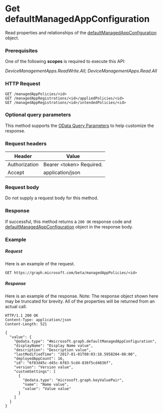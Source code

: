 ﻿# Get defaultManagedAppConfiguration
Read properties and relationships of the [defaultManagedAppConfiguration](../resources/intune_mam_defaultManagedAppConfiguration.md) object.
### Prerequisites
One of the following **scopes** is required to execute this API:

*DeviceManagementApps.ReadWrite.All; DeviceManagementApps.Read.All*
### HTTP Request
<!-- {
  "blockType": "ignored"
}
-->
```http
GET /managedAppPolicies/<id>
GET /managedAppRegistrations/<id>/appliedPolicies/<id>
GET /managedAppRegistrations/<id>/intendedPolicies/<id>
```

### Optional query parameters
This method supports the [OData Query Parameters](http://graph.microsoft.io/docs/overview/query_parameters) to help customize the response.
### Request headers
|Header|Value|
|---|---|
|Authorization|Bearer &lt;token&gt; Required.|
|Accept|application/json|

### Request body
Do not supply a request body for this method.

### Response
If successful, this method returns a `200 OK` response code and [defaultManagedAppConfiguration](../resources/intune_mam_defaultManagedAppConfiguration.md) object in the response body.

### Example
##### Request
Here is an example of the request.
```http
GET https://graph.microsoft.com/beta/managedAppPolicies/<id>
```

##### Response
Here is an example of the response. Note: The response object shown here may be truncated for brevity. All of the properties will be returned from an actual call.
```http
HTTP/1.1 200 OK
Content-Type: application/json
Content-Length: 521

{
  "value": {
    "@odata.type": "#microsoft.graph.defaultManagedAppConfiguration",
    "displayName": "Display Name value",
    "description": "Description value",
    "lastModifiedTime": "2017-01-01T00:03:18.5958204-08:00",
    "deployedAppCount": 16,
    "id": "6f83d45c-d45c-6f83-5cd4-836f5cd4836f",
    "version": "Version value",
    "customSettings": [
      {
        "@odata.type": "microsoft.graph.keyValuePair",
        "name": "Name value",
        "value": "Value value"
      }
    ]
  }
}
```



